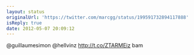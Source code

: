```yaml
---
layout: status
originalUrl: 'https://twitter.com/marcgg/status/199591732894117888'
isReply: true
date: 2012-05-07 20:09:12
---
```


@guillaumesimon @hellvinz http://t.co/ZTARMEiz bam
